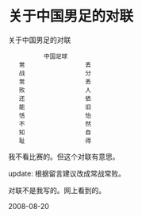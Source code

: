 # 关于中国男足的对联

关于中国男足的对联

              中国足球
       常                 丢
       战                 分
       常                 丢
       败                 人
       还                 依
       能                 旧
       恬                 怡
       不                 然
       知                 自
       耻                 得


我不看比赛的。但这个对联有意思。

update: 根据留言建议改成常战常败。

对联不是我写的。网上看到的。



2008-08-20